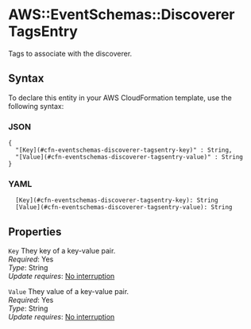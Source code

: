 # AWS::EventSchemas::Discoverer TagsEntry<a name="aws-properties-eventschemas-discoverer-tagsentry"></a>

Tags to associate with the discoverer\.

## Syntax<a name="aws-properties-eventschemas-discoverer-tagsentry-syntax"></a>

To declare this entity in your AWS CloudFormation template, use the following syntax:

### JSON<a name="aws-properties-eventschemas-discoverer-tagsentry-syntax.json"></a>

```
{
  "[Key](#cfn-eventschemas-discoverer-tagsentry-key)" : String,
  "[Value](#cfn-eventschemas-discoverer-tagsentry-value)" : String
}
```

### YAML<a name="aws-properties-eventschemas-discoverer-tagsentry-syntax.yaml"></a>

```
  [Key](#cfn-eventschemas-discoverer-tagsentry-key): String
  [Value](#cfn-eventschemas-discoverer-tagsentry-value): String
```

## Properties<a name="aws-properties-eventschemas-discoverer-tagsentry-properties"></a>

`Key`  <a name="cfn-eventschemas-discoverer-tagsentry-key"></a>
They key of a key\-value pair\.  
*Required*: Yes  
*Type*: String  
*Update requires*: [No interruption](https://docs.aws.amazon.com/AWSCloudFormation/latest/UserGuide/using-cfn-updating-stacks-update-behaviors.html#update-no-interrupt)

`Value`  <a name="cfn-eventschemas-discoverer-tagsentry-value"></a>
They value of a key\-value pair\.  
*Required*: Yes  
*Type*: String  
*Update requires*: [No interruption](https://docs.aws.amazon.com/AWSCloudFormation/latest/UserGuide/using-cfn-updating-stacks-update-behaviors.html#update-no-interrupt)
